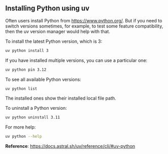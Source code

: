 ## Installing Python using uv
Often users install Python from https://www.python.org/. But if you need to switch versions sometimes, for example, to test some feature compatibility, then the uv version manager would help with that.

To install the latest Python version, which is 3:

```sh
uv python install 3
```

If you have installed multiple versions, you can use a particular one:

```sh
uv python pin 3.12
```

To see all available Python versions:

```sh
uv python list
```

The installed ones show their installed local file path.

To uninstall a Python version:

```sh
uv python uninstall 3.11
```

For more help:

```sh
uv python --help
```

**Reference**: https://docs.astral.sh/uv/reference/cli/#uv-python

